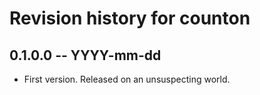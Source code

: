 # Revision history for counton

## 0.1.0.0 -- YYYY-mm-dd

* First version. Released on an unsuspecting world.
